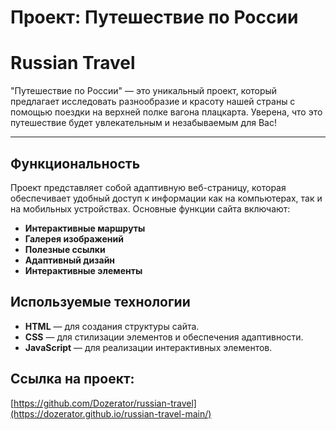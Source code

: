 # Проект: Путешествие по России

# Russian Travel

"Путешествие по России" — это уникальный проект, который предлагает исследовать разнообразие и красоту нашей страны с помощью поездки на верхней полке вагона плацкарта. Уверена, что это путешествие будет увлекательным и незабываемым для Вас!

---
## Функциональность
Проект представляет собой адаптивную веб-страницу, которая обеспечивает удобный доступ к информации как на компьютерах, так и на мобильных устройствах. Основные функции сайта включают:

- **Интерактивные маршруты**
- **Галерея изображений** 
- **Полезные ссылки**
- **Адаптивный дизайн** 
- **Интерактивные элементы**

## Используемые технологии
- **HTML** — для создания структуры сайта.
- **CSS** — для стилизации элементов и обеспечения адаптивности.
- **JavaScript** — для реализации интерактивных элементов.

## Ссылка на проект:
[https://github.com/Dozerator/russian-travel](https://dozerator.github.io/russian-travel-main/)
